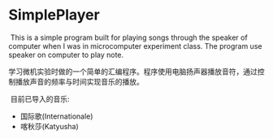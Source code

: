 # SimplePlayer
​	This is a simple program built for playing songs through the speaker of computer when I was in microcomputer experiment class. The program use speaker on computer to play note.

​	学习微机实验时做的一个简单的汇编程序。程序使用电脑扬声器播放音符，通过控制播放声音的频率与时间实现音乐的播放。

​	目前已导入的音乐:

+ 国际歌(Internationale)
+ 喀秋莎(Katyusha)

